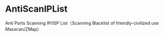 # AntiScanIPList
Anti Ports Scanning IP/ISP List（Scanning Blacklist of friendly-civilized use Masscan/ZMap）
